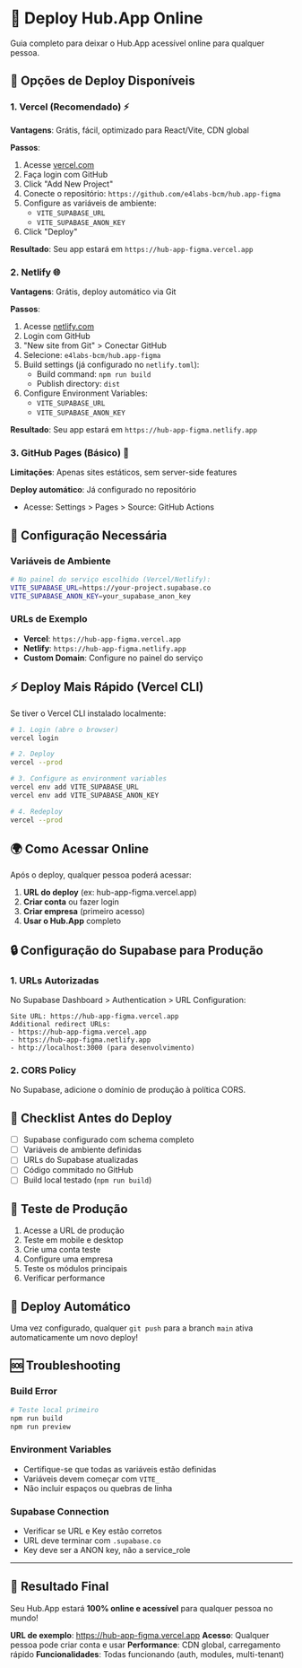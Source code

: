 # 🚀 Deploy Hub.App Online

Guia completo para deixar o Hub.App acessível online para qualquer pessoa.

## 🎯 Opções de Deploy Disponíveis

### 1. Vercel (Recomendado) ⚡
**Vantagens**: Grátis, fácil, optimizado para React/Vite, CDN global

**Passos**:
1. Acesse [vercel.com](https://vercel.com)
2. Faça login com GitHub
3. Click "Add New Project"
4. Conecte o repositório: `https://github.com/e4labs-bcm/hub.app-figma`
5. Configure as variáveis de ambiente:
   - `VITE_SUPABASE_URL`
   - `VITE_SUPABASE_ANON_KEY`
6. Click "Deploy"

**Resultado**: Seu app estará em `https://hub-app-figma.vercel.app`

### 2. Netlify 🌐
**Vantagens**: Grátis, deploy automático via Git

**Passos**:
1. Acesse [netlify.com](https://netlify.com)
2. Login com GitHub
3. "New site from Git" > Conectar GitHub
4. Selecione: `e4labs-bcm/hub.app-figma`
5. Build settings (já configurado no `netlify.toml`):
   - Build command: `npm run build`
   - Publish directory: `dist`
6. Configure Environment Variables:
   - `VITE_SUPABASE_URL`
   - `VITE_SUPABASE_ANON_KEY`

**Resultado**: Seu app estará em `https://hub-app-figma.netlify.app`

### 3. GitHub Pages (Básico) 📄
**Limitações**: Apenas sites estáticos, sem server-side features

**Deploy automático**: Já configurado no repositório
- Acesse: Settings > Pages > Source: GitHub Actions

## 🔧 Configuração Necessária

### Variáveis de Ambiente
```bash
# No painel do serviço escolhido (Vercel/Netlify):
VITE_SUPABASE_URL=https://your-project.supabase.co
VITE_SUPABASE_ANON_KEY=your_supabase_anon_key
```

### URLs de Exemplo
- **Vercel**: `https://hub-app-figma.vercel.app`
- **Netlify**: `https://hub-app-figma.netlify.app`
- **Custom Domain**: Configure no painel do serviço

## ⚡ Deploy Mais Rápido (Vercel CLI)

Se tiver o Vercel CLI instalado localmente:

```bash
# 1. Login (abre o browser)
vercel login

# 2. Deploy
vercel --prod

# 3. Configure as environment variables
vercel env add VITE_SUPABASE_URL
vercel env add VITE_SUPABASE_ANON_KEY

# 4. Redeploy
vercel --prod
```

## 🌍 Como Acessar Online

Após o deploy, qualquer pessoa poderá acessar:

1. **URL do deploy** (ex: hub-app-figma.vercel.app)
2. **Criar conta** ou fazer login
3. **Criar empresa** (primeiro acesso)
4. **Usar o Hub.App** completo

## 🔒 Configuração do Supabase para Produção

### 1. URLs Autorizadas
No Supabase Dashboard > Authentication > URL Configuration:

```
Site URL: https://hub-app-figma.vercel.app
Additional redirect URLs:
- https://hub-app-figma.vercel.app
- https://hub-app-figma.netlify.app
- http://localhost:3000 (para desenvolvimento)
```

### 2. CORS Policy
No Supabase, adicione o domínio de produção à política CORS.

## 🚨 Checklist Antes do Deploy

- [ ] Supabase configurado com schema completo
- [ ] Variáveis de ambiente definidas
- [ ] URLs do Supabase atualizadas
- [ ] Código commitado no GitHub
- [ ] Build local testado (`npm run build`)

## 📱 Teste de Produção

1. Acesse a URL de produção
2. Teste em mobile e desktop
3. Crie uma conta teste
4. Configure uma empresa
5. Teste os módulos principais
6. Verificar performance

## 🔄 Deploy Automático

Uma vez configurado, qualquer `git push` para a branch `main` ativa automaticamente um novo deploy!

## 🆘 Troubleshooting

### Build Error
```bash
# Teste local primeiro
npm run build
npm run preview
```

### Environment Variables
- Certifique-se que todas as variáveis estão definidas
- Variáveis devem começar com `VITE_`
- Não incluir espaços ou quebras de linha

### Supabase Connection
- Verificar se URL e Key estão corretos
- URL deve terminar com `.supabase.co`
- Key deve ser a ANON key, não a service_role

---

## 🎉 Resultado Final

Seu Hub.App estará **100% online e acessível** para qualquer pessoa no mundo!

**URL de exemplo**: https://hub-app-figma.vercel.app
**Acesso**: Qualquer pessoa pode criar conta e usar
**Performance**: CDN global, carregamento rápido
**Funcionalidades**: Todas funcionando (auth, modules, multi-tenant)